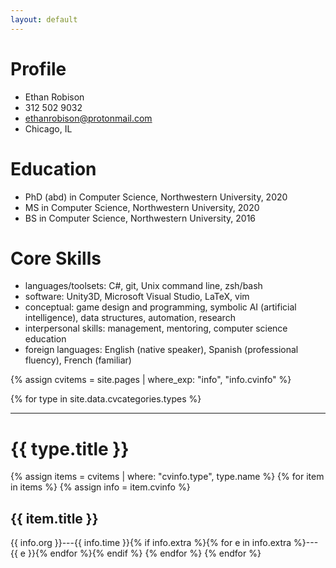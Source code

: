 ```yaml
---
layout: default
---
```


# Profile

- Ethan Robison
- 312 502 9032
- ethanrobison@protonmail.com
- Chicago, IL

# Education
- PhD (abd) in Computer Science, Northwestern University, 2020
- MS in Computer Science, Northwestern University, 2020
- BS in Computer Science, Northwestern University, 2016

# Core Skills
- languages/toolsets: C#, git, Unix command line, zsh/bash
- software: Unity3D, Microsoft Visual Studio, LaTeX, vim
- conceptual: game design and programming, symbolic AI (artificial
  intelligence), data structures, automation, research
- interpersonal skills: management, mentoring, computer science
  education
- foreign languages: English (native speaker), Spanish (professional
  fluency), French (familiar)

{% assign cvitems = site.pages | where_exp: "info", "info.cvinfo" %}

{% for type in site.data.cvcategories.types %}

---

# {{ type.title }}

{% assign items = cvitems | where: "cvinfo.type", type.name %}
{% for item in items %}
{% assign info = item.cvinfo %}
## {{ item.title }}

<span class="gray">
{{ info.org }}---{{ info.time }}{% if info.extra %}{% for e in info.extra %}---{{ e }}{% endfor %}{% endif %}
</span>
{% endfor %}
{% endfor %}

<!-- TODO teaching -->
<!-- TODO hobbies and interests -->
